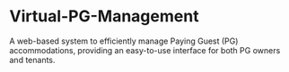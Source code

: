 # Virtual-PG-Management
A web-based system to efficiently manage Paying Guest (PG) accommodations, providing an easy-to-use interface for both PG owners and tenants.
